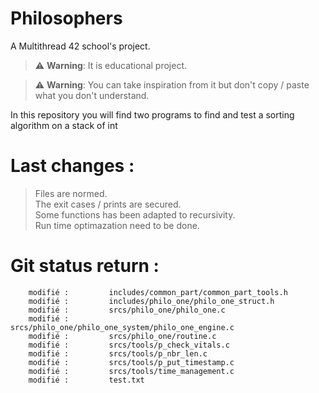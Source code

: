 # Philosophers
A Multithread 42 school's project. 

> :warning: **Warning**: It is educational project.

> :warning: **Warning**: You can take inspiration from it but don't copy / paste what you don't understand.

In this repository you will find two programs to find and test a sorting algorithm on a stack of int

# Last changes :
> Files are normed.  
> The exit cases / prints are secured.  
> Some functions has been adapted to recursivity.  
> Run time optimazation need to be done.  

# Git status return :

        modifié :         includes/common_part/common_part_tools.h
        modifié :         includes/philo_one/philo_one_struct.h
        modifié :         srcs/philo_one/philo_one.c
        modifié :         srcs/philo_one/philo_one_system/philo_one_engine.c
        modifié :         srcs/philo_one/routine.c
        modifié :         srcs/tools/p_check_vitals.c
        modifié :         srcs/tools/p_nbr_len.c
        modifié :         srcs/tools/p_put_timestamp.c
        modifié :         srcs/tools/time_management.c
        modifié :         test.txt
